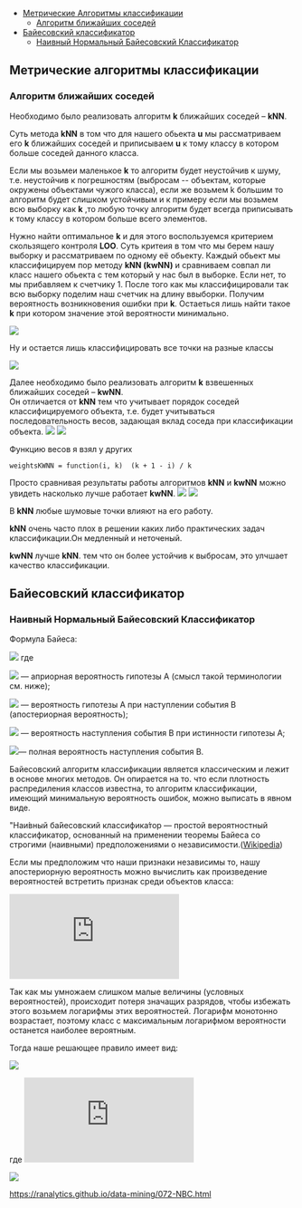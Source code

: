 + [Метрические Алгоритмы классификации](https://github.com/vinovatvolondemord/ML0/blob/master/README.md#%D0%BC%D0%B5%D1%82%D1%80%D0%B8%D1%87%D0%B5%D1%81%D0%BA%D0%B8%D0%B5-%D0%B0%D0%BB%D0%B3%D0%BE%D1%80%D0%B8%D1%82%D0%BC%D1%8B-%D0%BA%D0%BB%D0%B0%D1%81%D1%81%D0%B8%D1%84%D0%B8%D0%BA%D0%B0%D1%86%D0%B8%D0%B8)
    + [Алгоритм	ближайших	соседей](https://github.com/vinovatvolondemord/ML0/blob/master/README.md#%D0%B0%D0%BB%D0%B3%D0%BE%D1%80%D0%B8%D1%82%D0%BC%D0%B1%D0%BB%D0%B8%D0%B6%D0%B0%D0%B9%D1%88%D0%B8%D1%85%D1%81%D0%BE%D1%81%D0%B5%D0%B4%D0%B5%D0%B9)
+ [Байесовский классификатор](https://github.com/vinovatvolondemord/ML0/blob/master/README.md#%D0%B1%D0%B0%D0%B9%D0%B5%D1%81%D0%BE%D0%B2%D1%81%D0%BA%D0%B8%D0%B9-%D0%BA%D0%BB%D0%B0%D1%81%D1%81%D0%B8%D1%84%D0%B8%D0%BA%D0%B0%D1%82%D0%BE%D1%80) 
    - [Наивный Нормальный Байесовский Классификатор](https://github.com/vinovatvolondemord/ML0/blob/master/README.md#%D0%BD%D0%B0%D0%B8%D0%B2%D0%BD%D1%8B%D0%B9-%D0%BD%D0%BE%D1%80%D0%BC%D0%B0%D0%BB%D1%8C%D0%BD%D1%8B%D0%B9-%D0%B1%D0%B0%D0%B9%D0%B5%D1%81%D0%BE%D0%B2%D1%81%D0%BA%D0%B8%D0%B9-%D0%BA%D0%BB%D0%B0%D1%81%D1%81%D0%B8%D1%84%D0%B8%D0%BA%D0%B0%D1%82%D0%BE%D1%80)
## Метрические алгоритмы классификации
### Алгоритм	ближайших	соседей
Необходимо было реализовать	алгоритм __k__ ближайших соседей – __kNN__.	

Суть метода __kNN__ в том что для нашего обьекта __u__ мы рассматриваем его __k__ ближайших соседей и приписываем __u__ к тому классу в котором больше соседей данного класса. 

Если мы возьмеи маленькое __k__ то алгоритм будет неустойчив к шуму, т.е. неустойчив к погрешностям (выбросам -- объектам, которые окружены объектами чужого класса), если же возьмем k большим то алгоритм будет слишком устойчивым и к примеру если мы возьмем всю выборку как __k__ ,то любую точку алгоритм будет всегда приписывать к тому классу в котором больше всего элементов.

Нужно найти оптимальное __k__  и для этого воспользуемся критерием скользящего контроля __LOO__.
Суть критеия в том что мы берем нашу выборку и рассматриваем по одному её обьекту. Каждый обьект мы классифицируем пор методу __kNN (kwNN)__ и сравниваем совпал ли класс нашего обьекта с тем который у нас был в выборке. Если нет, то мы прибавляем к счетчику 1. После того как мы классифицировали так всю выборку поделим наш счетчик на длину ввыборки. Получим вероятность возникновения ошибки при __k__. Остаеться лишь найти такое __k__ при котором значение этой вероятности минимально.

![](https://raw.githubusercontent.com/vinovatvolondemord/ML0/master/img/img1.PNG)

Ну и остается лишь классифицировать все точки на разные классы

![](https://raw.githubusercontent.com/vinovatvolondemord/ML0/master/img/img2.PNG)

Далее необходимо было реализовать алгоритм __k__ взвешенных	ближайших соседей – __kwNN__.	
Он отличается от __kNN__ тем что учитывает порядок соседей классифицируемого объекта, т.е. будет учитываться последовательность  весов, задающая вклад соседа при классификации объекта.
 ![](https://raw.githubusercontent.com/vinovatvolondemord/ML0/master/img/img3.PNG) ![](https://raw.githubusercontent.com/vinovatvolondemord/ML0/master/img/img4.PNG)

Функцию весов я взял у других
```
weightsKWNN = function(i, k)  (k + 1 - i) / k
```
Просто сравнивая результаты работы алгоритмов __kNN__ и __kwNN__ можно увидеть насколько лучше работает __kwNN__.
![](https://raw.githubusercontent.com/vinovatvolondemord/ML0/master/img/img2.PNG)
![](https://raw.githubusercontent.com/vinovatvolondemord/ML0/master/img/img4.PNG)

В __kNN__ любые шумовые точки влияют на его работу.

__kNN__ очень часто плох в решении каких либо практических задач классификации.Он медленный и неточеный. 

__kwNN__ лучше __kNN__. тем что он более устойчив к выбросам, это улчшает качество классификации. 

## Байесовский классификатор
###  Наивный Нормальный Байесовский Классификатор
Формула Байеса:
    
![](https://wikimedia.org/api/rest_v1/media/math/render/svg/2634e395f47aaf16f5deb5b09a979afc646d83eb)
    где
        
![](https://wikimedia.org/api/rest_v1/media/math/render/svg/4f264d19e21604793c6dc54f8044df454db82744) — априорная вероятность гипотезы A (смысл такой терминологии см. ниже);
        
![](https://wikimedia.org/api/rest_v1/media/math/render/svg/8f8f30f4da85b53901e0871eb41ed8827f511bb7) — вероятность гипотезы A при наступлении события B (апостериорная вероятность);
        
![](https://wikimedia.org/api/rest_v1/media/math/render/svg/e2fe9ad0fdfd8920e56ca948400e111852af0665) — вероятность наступления события B при истинности гипотезы A;
        
![](https://wikimedia.org/api/rest_v1/media/math/render/svg/e593d180a26fd68657ea50368dbfe1a661e652aa)— полная вероятность наступления события B.

Байесовский алгоритм классификации является классическим и лежит в основе многих методов.
Он опирается на то. что если плотность распредиления классов известна, то алгоритм классификации, имеющий минимальную вероятность ошибок, можно выписать в явном виде.

"Наи́вный ба́йесовский классифика́тор — простой вероятностный классификатор, основанный на применении теоремы Байеса со строгими (наивными) предположениями о независимости.([Wikipedia](https://ru.wikipedia.org/wiki/%D0%9D%D0%B0%D0%B8%D0%B2%D0%BD%D1%8B%D0%B9_%D0%B1%D0%B0%D0%B9%D0%B5%D1%81%D0%BE%D0%B2%D1%81%D0%BA%D0%B8%D0%B9_%D0%BA%D0%BB%D0%B0%D1%81%D1%81%D0%B8%D1%84%D0%B8%D0%BA%D0%B0%D1%82%D0%BE%D1%80#%D0%9C%D0%BE%D0%B4%D0%B5%D0%BB%D1%8C_%D0%BD%D0%B0%D0%B8%D0%B2%D0%BD%D0%BE%D0%B3%D0%BE_%D0%B1%D0%B0%D0%B9%D0%B5%D1%81%D0%BE%D0%B2%D1%81%D0%BA%D0%BE%D0%B3%D0%BE_%D0%BA%D0%BB%D0%B0%D1%81%D1%81%D0%B8%D1%84%D0%B8%D0%BA%D0%B0%D1%82%D0%BE%D1%80%D0%B0))

Если мы предположим что наши признаки независимы то, нашу апостериорную вероятность можно вычислить как произведение вероятностей встретить признак среди объектов класса:

![](https://latex.codecogs.com/gif.latex?P%28C%7CF_1%2C%5Cdots%20%2CF_n%29%3D%5Cprod%5En_%7Bi%3D1%7D%20p%28F_i%7CC%29)

Так как мы умножаем слишком малые величины (условных вероятностей), происходит потеря значащих разрядов, чтобы избежать этого возьмем логарифмы этих вероятностей. Логарифм монотонно возрастает, поэтому класс с максимальным логарифмом вероятности останется наиболее вероятным.

 Тогда наше решающее правило имеет вид:

![](https://camo.githubusercontent.com/8bc9dd137568ab3e91170c9160834d144265d638/687474703a2f2f6c617465782e636f6465636f67732e636f6d2f6769662e6c617465783f61253238782532392533446172672532302535436d61785f25374279253543696e253230592537442532382535436c6e2532382535436c616d6264615f25374279253744505f792532392b25354373756d5f2537426a253344312537442535452537426e2537442535436c6e253238705f253742796a25374425323825354378695f6a253239253239253239)

где 
![](https://latex.codecogs.com/gif.latex?P%28yj%28%5Cxi%20_j%20%29%29%3D%5Cfrac%7B1%7D%7B%5Csqrt%5B%5D%7B2%5Cpi%5Csigma%5E2_y%7D%7Dexp%28-%5Cfrac%7B%28x_i-%5Cmu_y%29%5E2%7D%7B2%5Csigma%5E2_y%7D%29)


![](https://raw.githubusercontent.com/vinovatvolondemord/ML0/master/img/Rplot.png)



https://ranalytics.github.io/data-mining/072-NBC.html
